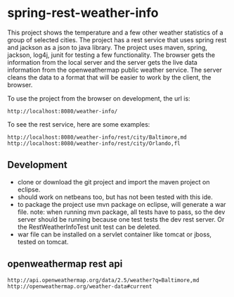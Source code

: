 spring-rest-weather-info
========================

This project shows the temperature and a few other weather statistics of a group of selected cities.
The project has a rest service that uses spring rest and jackson as a json to java library.
The project uses maven, spring, jackson, log4j, junit for testing a few functionality.
The browser gets the information from the local server and the server gets the live data information 
from the openweathermap public weather service. The server cleans the data to a format that will
be easier to work by the client, the browser.

To use the project from the browser on development, the url is:

	http://localhost:8080/weather-info/

To see the rest service, here are some examples:

	http://localhost:8080/weather-info/rest/city/Baltimore,md
	http://localhost:8080/weather-info/rest/city/Orlando,fl

Development
-----------

- clone or download the git project and import the maven project on eclipse.
- should work on netbeans too, but has not been tested with this ide.
- to package the project use mvn package on eclipse, will generate a war file. 
note: when running mvn package, all tests have to pass, so the dev server should be running
because one test tests the dev rest server. Or the RestWeatherInfoTest unit test can be deleted.
- war file can be installed on a servlet container like tomcat or jboss, tested on tomcat.

openweathermap rest api
-----------------------

	http://api.openweathermap.org/data/2.5/weather?q=Baltimore,md
	http://openweathermap.org/weather-data#current
